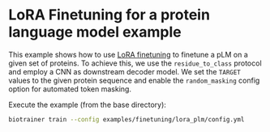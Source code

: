 # LoRA Finetuning for a protein language model example

This example shows how to use [LoRA finetuning](https://doi.org/10.48550/arXiv.2106.09685) to finetune a pLM on a given set of proteins. To achieve this,
we use the `residue_to_class` protocol and employ a CNN as downstream decoder model.
We set the `TARGET` values to the given protein sequence and enable the `random_masking` config option for 
automated token masking.

Execute the example (from the base directory):
```bash
biotrainer train --config examples/finetuning/lora_plm/config.yml
```
